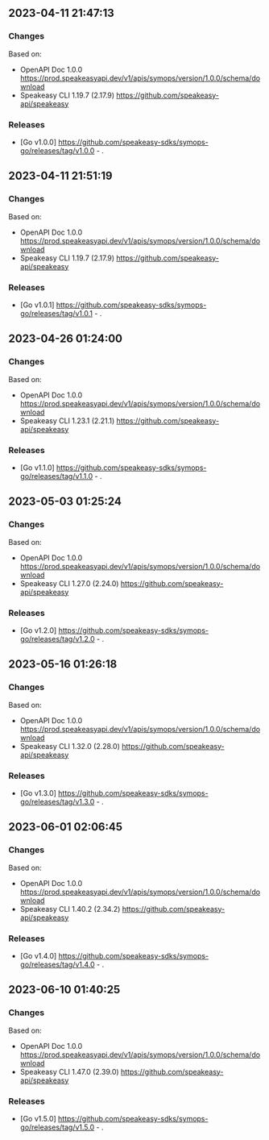 

## 2023-04-11 21:47:13
### Changes
Based on:
- OpenAPI Doc 1.0.0 https://prod.speakeasyapi.dev/v1/apis/symops/version/1.0.0/schema/download
- Speakeasy CLI 1.19.7 (2.17.9) https://github.com/speakeasy-api/speakeasy
### Releases
- [Go v1.0.0] https://github.com/speakeasy-sdks/symops-go/releases/tag/v1.0.0 - .

## 2023-04-11 21:51:19
### Changes
Based on:
- OpenAPI Doc 1.0.0 https://prod.speakeasyapi.dev/v1/apis/symops/version/1.0.0/schema/download
- Speakeasy CLI 1.19.7 (2.17.9) https://github.com/speakeasy-api/speakeasy
### Releases
- [Go v1.0.1] https://github.com/speakeasy-sdks/symops-go/releases/tag/v1.0.1 - .

## 2023-04-26 01:24:00
### Changes
Based on:
- OpenAPI Doc 1.0.0 https://prod.speakeasyapi.dev/v1/apis/symops/version/1.0.0/schema/download
- Speakeasy CLI 1.23.1 (2.21.1) https://github.com/speakeasy-api/speakeasy
### Releases
- [Go v1.1.0] https://github.com/speakeasy-sdks/symops-go/releases/tag/v1.1.0 - .

## 2023-05-03 01:25:24
### Changes
Based on:
- OpenAPI Doc 1.0.0 https://prod.speakeasyapi.dev/v1/apis/symops/version/1.0.0/schema/download
- Speakeasy CLI 1.27.0 (2.24.0) https://github.com/speakeasy-api/speakeasy
### Releases
- [Go v1.2.0] https://github.com/speakeasy-sdks/symops-go/releases/tag/v1.2.0 - .

## 2023-05-16 01:26:18
### Changes
Based on:
- OpenAPI Doc 1.0.0 https://prod.speakeasyapi.dev/v1/apis/symops/version/1.0.0/schema/download
- Speakeasy CLI 1.32.0 (2.28.0) https://github.com/speakeasy-api/speakeasy
### Releases
- [Go v1.3.0] https://github.com/speakeasy-sdks/symops-go/releases/tag/v1.3.0 - .

## 2023-06-01 02:06:45
### Changes
Based on:
- OpenAPI Doc 1.0.0 https://prod.speakeasyapi.dev/v1/apis/symops/version/1.0.0/schema/download
- Speakeasy CLI 1.40.2 (2.34.2) https://github.com/speakeasy-api/speakeasy
### Releases
- [Go v1.4.0] https://github.com/speakeasy-sdks/symops-go/releases/tag/v1.4.0 - .

## 2023-06-10 01:40:25
### Changes
Based on:
- OpenAPI Doc 1.0.0 https://prod.speakeasyapi.dev/v1/apis/symops/version/1.0.0/schema/download
- Speakeasy CLI 1.47.0 (2.39.0) https://github.com/speakeasy-api/speakeasy
### Releases
- [Go v1.5.0] https://github.com/speakeasy-sdks/symops-go/releases/tag/v1.5.0 - .
